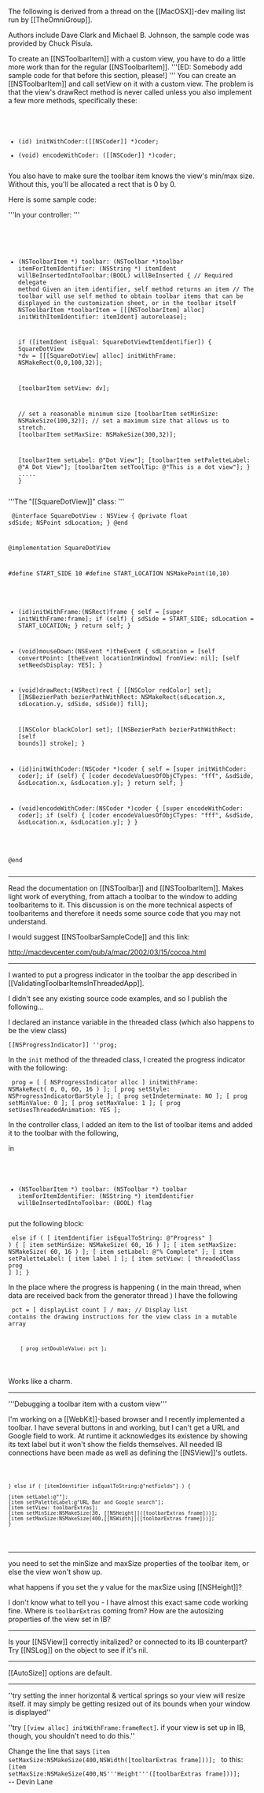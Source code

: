 The following is derived from a thread on the [[MacOSX]]-dev mailing list run by [[TheOmniGroup]].

Authors include Dave Clark and Michael B. Johnson, the sample code was provided by Chuck Pisula.

To create an [[NSToolbarItem]] with a custom view, you have to do a little more work than for the regular [[NSToolbarItem]].
'''[ED: Somebody add sample code for that before this section, please!] '''
You can create an [[NSToolbarItem]] and call setView on it with a custom view. The problem is that the view's drawRect method is never called unless you also implement a few more methods, specifically these: 

<code><pre>
- (id) initWithCoder:([[NSCoder]] *)coder;
- (void) encodeWithCoder: ([[NSCoder]] *)coder;
</pre></code>

You also have to make sure the toolbar item knows the view's min/max size. Without this, you'll be allocated a rect that is 0 by 0.

Here is some sample code:

'''In your controller: '''

<code><pre>
- (NSToolbarItem *) toolbar: (NSToolbar *)toolbar itemForItemIdentifier: 
(NSString *) itemIdent willBeInsertedIntoToolbar:(BOOL) willBeInserted {
     // Required delegate method   Given an item identifier, self method 
returns an item
     // The toolbar will use self method to obtain toolbar items that can 
be displayed in the customization sheet, or in the toolbar itself
     NSToolbarItem *toolbarItem = [[[NSToolbarItem] alloc] 
initWithItemIdentifier: itemIdent] autorelease];

     if ([itemIdent isEqual: SquareDotViewItemIdentifier]) {
	SquareDotView *dv = [[[SquareDotView] alloc] initWithFrame: 
NSMakeRect(0,0,100,32)];
	
	[toolbarItem setView: dv];

	// set a reasonable minimum size
	[toolbarItem setMinSize: NSMakeSize(100,32)];
	// set a maximum size that allows us to stretch.
	[toolbarItem setMaxSize: NSMakeSize(300,32)];

	[toolbarItem setLabel: @"Dot View"];
	[toolbarItem setPaletteLabel: @"A Dot View"];
	[toolbarItem setToolTip: @"This is a dot view"];
     }
   .....
}
</pre></code>

'''The "[[SquareDotView]]" class: '''

<code><pre>
@interface SquareDotView : NSView {
@private
     float	sdSide;
     NSPoint	sdLocation;
}
@end


@implementation SquareDotView

#define START_SIDE 	10
#define START_LOCATION 	NSMakePoint(10,10)

- (id)initWithFrame:(NSRect)frame {
     self = [super initWithFrame:frame];
     if (self) {
	sdSide = START_SIDE;
	sdLocation = START_LOCATION;
     }
     return self;
}

- (void)mouseDown:(NSEvent *)theEvent {
     sdLocation = [self convertPoint: [theEvent locationInWindow] 
fromView: nil];
     [self setNeedsDisplay: YES];
}

- (void)drawRect:(NSRect)rect {
     [[NSColor redColor] set];
     [[NSBezierPath bezierPathWithRect: NSMakeRect(sdLocation.x, 
sdLocation.y, sdSide, sdSide)] fill];

     [[NSColor blackColor] set];
     [[NSBezierPath bezierPathWithRect: [self bounds]] stroke];
}

- (id)initWithCoder:(NSCoder *)coder {
     self = [super initWithCoder: coder];
     if (self) {
	[coder decodeValuesOfObjCTypes: "fff", &sdSide, &sdLocation.x, 
&sdLocation.y];
     }
     return self;
}

- (void)encodeWithCoder:(NSCoder *)coder {
     [super encodeWithCoder: coder];
     if (self) {
	[coder encodeValuesOfObjCTypes: "fff", &sdSide, &sdLocation.x, 
&sdLocation.y];
     }
}

@end
</pre></code>

----

Read the documentation on [[NSToolbar]] and [[NSToolbarItem]]. Makes light work of everything, from attach a toolbar to the window to adding toolbaritems to it. This discussion is on the more technical aspects of toolbaritems and therefore it needs some source code that you may not understand.

I would suggest [[NSToolbarSampleCode]] and this link:

http://macdevcenter.com/pub/a/mac/2002/03/15/cocoa.html

----

I wanted to put a progress indicator in the toolbar the app described in [[ValidatingToolbarItemsInThreadedApp]].

I didn't see any existing source code examples, and so I publish the following...

I declared an instance variable in the threaded class (which also happens to be the view class)

<code>[[NSProgressIndicator]] ''prog;</code>

In the <code>init</code> method of the threaded class, I created the progress indicator with the following:

<code><pre>
		prog = [ [ NSProgressIndicator alloc ] initWithFrame: NSMakeRect( 0, 0, 60, 16 ) ];
		[ prog setStyle: NSProgressIndicatorBarStyle ];
		[ prog setIndeterminate: NO ];
		[ prog setMinValue: 0 ];
		[ prog setMaxValue: 1 ];
		[ prog setUsesThreadedAnimation: YES ];
</pre></code>

In the controller class, I added an item to the list of toolbar items and added it to the toolbar with the following,

in 

<code><pre>
- (NSToolbarItem *) toolbar: (NSToolbar *) toolbar
	itemForItemIdentifier: (NSString *) itemIdentifier willBeInsertedIntoToolbar: (BOOL) flag
</pre></code>

put the following block:

<code><pre>
	else if ( [ itemIdentifier isEqualToString: @"Progress" ] )
	{
		[ item setMinSize: NSMakeSize( 60, 16 ) ];
		[ item setMaxSize: NSMakeSize( 60, 16 ) ];
		[ item setLabel: @"% Complete" ];
		[ item setPaletteLabel: [ item label ] ];
		[ item setView: [ threadedClass prog ] ];
	}
</pre></code>

In the place where the progress is happening ( in the main thread, when data are received back from the generator thread ) I have the following

<code><pre>
		pct = [ displayList count ] / max;      // Display list contains the drawing instructions for the view class in a mutable array
		
		[ prog setDoubleValue: pct ];
</pre></code>

Works like a charm.

----

'''Debugging a toolbar item with a custom view'''

I'm working on a [[WebKit]]-based browser and I recently implemented a toolbar. I have several buttons in and working, but I can't get a URL and Google field to work. At runtime it acknowledges its existence by showing its text label but it won't show the fields themselves. All needed IB connections have been made as well as defining the [[NSView]]'s outlets.

<code><pre>

	} else if ( [itemIdentifier isEqualToString:@"netFields"] ) {
	
	[item setLabel:@""];
	[item setPaletteLabel:@"URL Bar and Google search"];
	[item setView: toolbarExtras];
	[item setMinSize:NSMakeSize(30, [[NSHeight]]([toolbarExtras frame]))];
	[item setMaxSize:NSMakeSize(400,[[NSWidth]]([toolbarExtras frame]))]; 
	}

</pre></code>

----

you need to set the minSize and maxSize properties of the toolbar item, or else the view won't show up.

what happens if you set the y value for the maxSize using [[NSHeight]]?

I don't know what to tell you - I have almost this exact same code working fine. Where is <code>toolbarExtras</code> coming from? How are the autosizing properties of the view set in IB?

----

Is your [[NSView]] correctly initalized? or connected to its IB counterpart? Try [[NSLog]] on the object to see if it's nil.

----

[[AutoSize]] options are default.

----

''try setting the inner horizontal & vertical springs so your view will resize itself. it may simply be getting resized out of its bounds when your window is displayed''

''try <code>[[view alloc] initWithFrame:frameRect]</code>. if your view is set up in IB, though, you shouldn't need to do this.''

Change the line that says <code>[item setMaxSize:NSMakeSize(400,NSWidth([toolbarExtras frame]))]; </code> to this: <code>[item setMaxSize:NSMakeSize(400,NS'''Height'''([toolbarExtras frame]))]; </code> -- Devin Lane